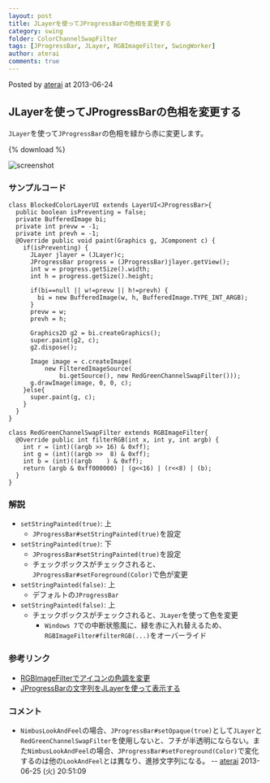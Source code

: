 ```yaml
---
layout: post
title: JLayerを使ってJProgressBarの色相を変更する
category: swing
folder: ColorChannelSwapFilter
tags: [JProgressBar, JLayer, RGBImageFilter, SwingWorker]
author: aterai
comments: true
---
```


Posted by [aterai](http://terai.xrea.jp/aterai.html) at 2013-06-24

## JLayerを使ってJProgressBarの色相を変更する
`JLayer`を使って`JProgressBar`の色相を緑から赤に変更します。

{% download %}

![screenshot](https://lh3.googleusercontent.com/-BOomq0cC-U4/UceBZ2TsWWI/AAAAAAAABug/yoXs3wbBVGk/s800/ColorChannelSwapFilter.png)

### サンプルコード
<pre class="prettyprint"><code>class BlockedColorLayerUI extends LayerUI&lt;JProgressBar&gt;{
  public boolean isPreventing = false;
  private BufferedImage bi;
  private int prevw = -1;
  private int prevh = -1;
  @Override public void paint(Graphics g, JComponent c) {
    if(isPreventing) {
      JLayer jlayer = (JLayer)c;
      JProgressBar progress = (JProgressBar)jlayer.getView();
      int w = progress.getSize().width;
      int h = progress.getSize().height;

      if(bi==null || w!=prevw || h!=prevh) {
        bi = new BufferedImage(w, h, BufferedImage.TYPE_INT_ARGB);
      }
      prevw = w;
      prevh = h;

      Graphics2D g2 = bi.createGraphics();
      super.paint(g2, c);
      g2.dispose();

      Image image = c.createImage(
          new FilteredImageSource(
              bi.getSource(), new RedGreenChannelSwapFilter()));
      g.drawImage(image, 0, 0, c);
    }else{
      super.paint(g, c);
    }
  }
}

class RedGreenChannelSwapFilter extends RGBImageFilter{
  @Override public int filterRGB(int x, int y, int argb) {
    int r = (int)((argb &gt;&gt; 16) &amp; 0xff);
    int g = (int)((argb &gt;&gt;  8) &amp; 0xff);
    int b = (int)((argb    ) &amp; 0xff);
    return (argb &amp; 0xff000000) | (g&lt;&lt;16) | (r&lt;&lt;8) | (b);
  }
}
</code></pre>

### 解説
- `setStringPainted(true)`: 上
    - `JProgressBar#setStringPainted(true)`を設定
- `setStringPainted(true)`: 下
    - `JProgressBar#setStringPainted(true)`を設定
    - チェックボックスがチェックされると、`JProgressBar#setForeground(Color)`で色が変更
- `setStringPainted(false)`: 上
    - デフォルトの`JProgressBar`
- `setStringPainted(false)`: 上
    - チェックボックスがチェックされると、`JLayer`を使って色を変更
        - `Windows 7`での中断状態風に、緑を赤に入れ替えるため、`RGBImageFilter#filterRGB(...)`をオーバーライド

<!-- dummy comment line for breaking list -->

### 参考リンク
- [RGBImageFilterでアイコンの色調を変更](http://terai.xrea.jp/Swing/RatingLabel.html)
- [JProgressBarの文字列をJLayerを使って表示する](http://terai.xrea.jp/Swing/ProgressStringLayer.html)

<!-- dummy comment line for breaking list -->

### コメント
- `NimbusLookAndFeel`の場合、`JProgressBar#setOpaque(true)`として`JLayer`と`RedGreenChannelSwapFilter`を使用しないと、フチが半透明にならない。また`NimbusLookAndFeel`の場合、`JProgressBar#setForeground(Color)`で変化するのは他の`LookAndFeel`とは異なり、進捗文字列になる。 -- [aterai](http://terai.xrea.jp/aterai.html) 2013-06-25 (火) 20:51:09

<!-- dummy comment line for breaking list -->

